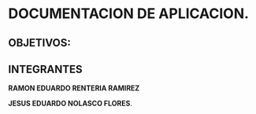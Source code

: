 # DOCUMENTACION DE APLICACION.
## OBJETIVOS:




## INTEGRANTES
**RAMON EDUARDO RENTERIA RAMIREZ**

**JESUS EDUARDO NOLASCO FLORES**.

